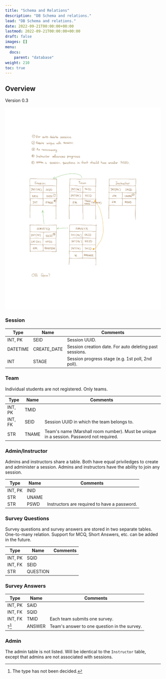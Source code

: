 ```yaml
---
title: "Schema and Relations"
description: "DB Schema and relations."
lead: "DB Schema and relations."
date: 2022-09-21T00:00:00+00:00
lastmod: 2022-09-21T00:00:00+00:00
draft: false
images: []
menu:
  docs:
    parent: "database"
weight: 210
toc: true
---
```


## Overview

Version 0.3

![Overview20220921](DB202209242.jpg)

### Session

| Type | Name | Comments |
| ---  | ---  | ---      |
| INT, PK  | SEID         | Session UUID. |
| DATETIME | CREATE_DATE  | Session creation date. For auto deleting past sessions. |
| INT      | STAGE        | Session progress stage (e.g. 1st poll, 2nd poll). |

### Team

Individual students are not registered. Only teams.

| Type | Name | Comments |
| ---  | ---  | ---      |
| INT, PK | TMID  | |
| INT, FK | SEID  | Session UUID in which the team belongs to. |
| STR     | TNAME | Team's name (Marshall room number). Must be unique in a session. Password not required. |

### Admin/Instructor

Admins and instructors share a table. Both have equal priviledges to create 
and administer a session. Admins and instructors have the ability to join any 
session. 

| Type | Name | Comments |
| ---  | ---  | ---      |
| INT, PK | INID  | |
| STR     | UNAME | |
| STR     | PSWD  | Instructors are required to have a password. |

### Survey Questions

Survey questions and survey answers are stored in two separate tables. 
One-to-many relation. Support for MCQ, Short Answers, etc. can be added 
in the future.

| Type | Name | Comments |
| ---  | ---  | ---      |
| INT, PK | SQID  | |
| INT, FK | SEID  | |
| STR     | QUESTION | |

### Survey Answers

| Type | Name | Comments |
| ---  | ---  | ---      |
| INT, PK | SAID   | |
| INT, FK | SQID   | |
| INT, FK | TMID   | Each team submits one survey. |
| ?[^1]   | ANSWER | Team's answer to one question in the survey. |

### Admin

The admin table is not listed. Will be identical to the `Instructor` table, 
except that admins are not associated with sessions.

[^1]: The type has not been decided.
